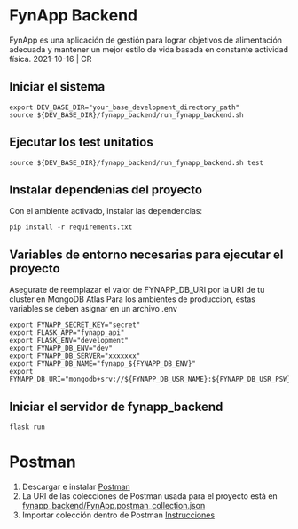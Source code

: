 # FynApp Backend
FynApp es una aplicación de gestión para lograr objetivos de alimentación adecuada y mantener un mejor estilo de vida basada en constante actividad física.
2021-10-16 | CR

## Iniciar el sistema
```
export DEV_BASE_DIR="your_base_development_directory_path"
source ${DEV_BASE_DIR}/fynapp_backend/run_fynapp_backend.sh
```

## Ejecutar los test unitatios
```
source ${DEV_BASE_DIR}/fynapp_backend/run_fynapp_backend.sh test
```

## Instalar dependenias del proyecto
Con el ambiente activado, instalar las dependencias:
```
pip install -r requirements.txt
```

## Variables de entorno necesarias para ejecutar el proyecto
Asegurate de reemplazar el valor de FYNAPP_DB_URI por la URI de tu cluster en MongoDB Atlas
Para los ambientes de produccion, estas variables se deben asignar en un archivo .env
```
export FYNAPP_SECRET_KEY="secret"
export FLASK_APP="fynapp_api"
export FLASK_ENV="development"
export FYNAPP_DB_ENV="dev"
export FYNAPP_DB_SERVER="xxxxxxx"
export FYNAPP_DB_NAME="fynapp_${FYNAPP_DB_ENV}"
export FYNAPP_DB_URI="mongodb+srv://${FYNAPP_DB_USR_NAME}:${FYNAPP_DB_USR_PSW}@${FYNAPP_DB_SERVER}"
```

## Iniciar el servidor de fynapp_backend
```
flask run
```
# Postman
1. Descargar e instalar [Postman](https://www.getpostman.com/downloads/)
2. La URI de las colecciones de Postman usada para el proyecto está en [fynapp_backend/FynApp.postman_collection.json](https://gitlab.com/tomkat-cr/fynapp_backend/-/raw/main/postman_collection.json)
3. Importar colección dentro de Postman [Instrucciones](https://learning.getpostman.com/docs/postman/collections/data_formats/#exporting-and-importing-postman-data)
